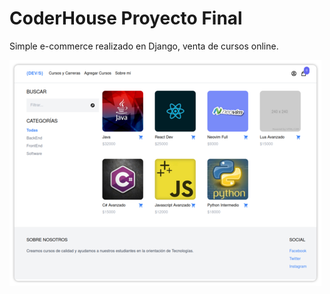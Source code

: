 # CoderHouse Proyecto Final

Simple e-commerce realizado en Django, venta de cursos online.

<img align="center" width="499" height="361" src="https://github.com/haaag/coderhouse-python-final/blob/main/media/example.png?raw=true">

